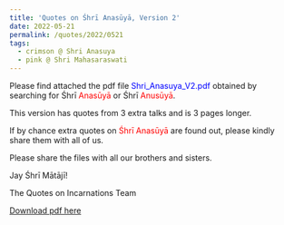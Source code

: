 ```yaml
---
title: 'Quotes on Śhrī Anasūyā, Version 2'
date: 2022-05-21
permalink: /quotes/2022/0521
tags:
  - crimson @ Shri Anasuya
  - pink @ Shri Mahasaraswati
---
```


Please find attached the pdf file <font color="blue">Shri_Anasuya_V2.pdf</font> obtained by searching for Śhrī <font color="red">Anasūyā</font> or Śhrī <font color="red">Anusūyā</font>.   

This version has quotes from 3 extra talks and is 3 pages longer. 

If by chance extra quotes on <font color="red">Śhrī Anasūyā</font> are found out, please kindly share them with all of us. 

Please share the files with all our brothers and sisters.

Jay Śhrī Mātājī!  

The Quotes on Incarnations Team  

[Download pdf here](http://seven-teams.github.io/files/Shri_Anasuya_V2.pdf)